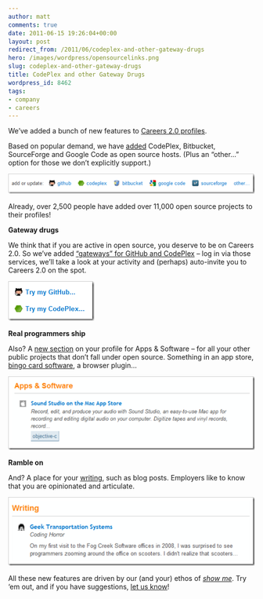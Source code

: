 ```yaml
---
author: matt
comments: true
date: 2011-06-15 19:26:04+00:00
layout: post
redirect_from: /2011/06/codeplex-and-other-gateway-drugs
hero: /images/wordpress/opensourcelinks.png
slug: codeplex-and-other-gateway-drugs
title: CodePlex and other Gateway Drugs
wordpress_id: 8462
tags:
- company
- careers
---
```


We’ve added a bunch of new features to [Careers 2.0 profiles](http://careers.stackoverflow.com/cv).

 

Based on popular demand, we have [added](http://careers.stackoverflow.com/cv?hash=open-source) CodePlex, Bitbucket, SourceForge and Google Code as open source hosts. (Plus an “other…” option for those we don’t explicitly support.)

 

![opensourcelinks](/images/wordpress/opensourcelinks.png)

 

Already, over 2,500 people have added over 11,000 open source projects to their profiles!

 

**Gateway drugs**

 

We think that if you are active in open source, you deserve to be on Careers 2.0. So we’ve added [“gateways” for GitHub and CodePlex](http://careers.stackoverflow.com/gateway) – log in via those services, we’ll take a look at your activity and (perhaps) auto-invite you to Careers 2.0 on the spot.

 

![gateway](/images/wordpress/gateway.png)

 

**Real programmers ship**

 

Also? A [new section](http://careers.stackoverflow.com/cv?hash=projects) on your profile for Apps & Software – for all your other public projects that don’t fall under open source. Something in an app store, [bingo card software](http://blog.businessofsoftware.org/2011/03/hello-ladies-patrick-mckenzie-markets-to-minorities-at-business-of-software-2010.html), a browser plugin…

 

![apps](/images/wordpress/apps.png)

 

**Ramble on**

 

And? A place for your [writing](http://careers.stackoverflow.com/cv?hash=writing), such as blog posts. Employers like to know that you are opinionated and articulate.

 

![writing](/images/wordpress/writing.png)

 

All these new features are driven by our (and your) ethos of _[show me](http://blog.stackoverflow.com/2011/03/careers-2-0-now-does-github/)_. Try ‘em out, and if you have suggestions, [let us know](http://meta.stackoverflow.com/questions/tagged/careers)!
